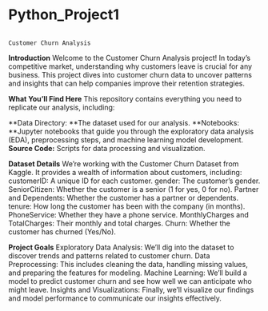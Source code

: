 # Python_Project1
                                                                        Customer Churn Analysis
**Introduction**
Welcome to the Customer Churn Analysis project! In today’s competitive market, understanding why customers leave is crucial for any business. This project dives into customer churn data to uncover patterns and insights that can help companies improve their retention strategies.

**What You’ll Find Here**
This repository contains everything you need to replicate our analysis, including:

**Data Directory: **The dataset used for our analysis.
**Notebooks: **Jupyter notebooks that guide you through the exploratory data analysis (EDA), preprocessing steps, and machine learning model development.
**Source Code:** Scripts for data processing and visualization.

**Dataset Details**
We’re working with the Customer Churn Dataset from Kaggle. It provides a wealth of information about customers, including:
customerID: A unique ID for each customer.
gender: The customer’s gender.
SeniorCitizen: Whether the customer is a senior (1 for yes, 0 for no).
Partner and Dependents: Whether the customer has a partner or dependents.
tenure: How long the customer has been with the company (in months).
PhoneService: Whether they have a phone service.
MonthlyCharges and TotalCharges: Their monthly and total charges.
Churn: Whether the customer has churned (Yes/No).

**Project Goals**
Exploratory Data Analysis: We’ll dig into the dataset to discover trends and patterns related to customer churn.
Data Preprocessing: This includes cleaning the data, handling missing values, and preparing the features for modeling.
Machine Learning: We’ll build a model to predict customer churn and see how well we can anticipate who might leave.
Insights and Visualizations: Finally, we’ll visualize our findings and model performance to communicate our insights effectively.
